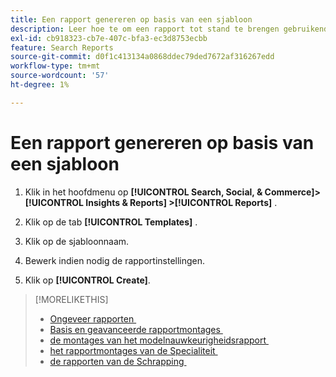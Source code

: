 ```yaml
---
title: Een rapport genereren op basis van een sjabloon
description: Leer hoe te om een rapport tot stand te brengen gebruikend een rapportmalplaatje.
exl-id: cb918323-cb7e-407c-bfa3-ec3d8753ecbb
feature: Search Reports
source-git-commit: d0f1c413134a0868ddec79ded7672af316267edd
workflow-type: tm+mt
source-wordcount: '57'
ht-degree: 1%

---
```


# Een rapport genereren op basis van een sjabloon

1. Klik in het hoofdmenu op **[!UICONTROL Search, Social, & Commerce]> [!UICONTROL Insights & Reports] >[!UICONTROL Reports]** .

1. Klik op de tab **[!UICONTROL Templates]** .

1. Klik op de sjabloonnaam.

1. Bewerk indien nodig de rapportinstellingen.

1. Klik op **[!UICONTROL Create]**.

>[!MORELIKETHIS]
>
>* [&#x200B; Ongeveer rapporten &#x200B;](/help/search-social-commerce/reports/report-about.md)
>* [&#x200B; Basis en geavanceerde rapportmontages &#x200B;](/help/search-social-commerce/reports/management/basic-advanced/basic-advanced-report-settings.md)
>* [&#x200B; de montages van het modelnauwkeurigheidsrapport &#x200B;](/help/search-social-commerce/reports/management/model-accuracy/model-accuracy-report-settings.md)
>* [&#x200B; het rapportmontages van de Specialiteit &#x200B;](/help/search-social-commerce/reports/management/specialty/specialty-report-settings.md)
>* [&#x200B; de rapporten van de Schrapping &#x200B;](/help/search-social-commerce/reports/management/report-delete.md)
